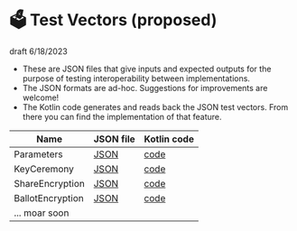 # 🗳 Test Vectors (proposed)

draft 6/18/2023

* These are JSON files that give inputs and expected outputs for the purpose of testing interoperability between implementations.
* The JSON formats are ad-hoc. Suggestions for improvements are welcome!
* The Kotlin code generates and reads back the JSON test vectors. From there you can find the implementation of that feature.


| Name             | JSON file                                                                         | Kotlin code                                                                                  |
|------------------|-----------------------------------------------------------------------------------|----------------------------------------------------------------------------------------------|
| Parameters       | [JSON](../egklib/src/commonTest/data/testvectors/ParametersTestVector.json)       | [code](../egklib/src/jvmTest/kotlin/electionguard/testvectors/ParametersTestVector.kt)       |
| KeyCeremony      | [JSON](../egklib/src/commonTest/data/testvectors/KeyCeremonyTestVector.json)      | [code](../egklib/src/jvmTest/kotlin/electionguard/testvectors/KeyCeremonyTestVector.kt)      |
| ShareEncryption  | [JSON](../egklib/src/commonTest/data/testvectors/ShareEncryptionTestVector.json)  | [code](../egklib/src/jvmTest/kotlin/electionguard/testvectors/ShareEncryptionTestVector.kt)  |
| BallotEncryption | [JSON](../egklib/src/commonTest/data/testvectors/BallotEncryptionTestVector.json) | [code](../egklib/src/jvmTest/kotlin/electionguard/testvectors/BallotEncryptionTestVector.kt) |
| ... moar soon    |                                                                                   |                                                                                              |